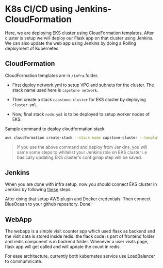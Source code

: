 # K8s CI/CD using Jenkins-CloudFormation

Here, we are deploying EKS cluster using CloudFormation templates. After cluster is setup we will deploy our Flask app on that cluster using Jenkins.
We can also update the web app using Jenkins by doing a Rolling deployment of Kubernetes.

## CloudFormation

CloudFormation templates are in `/infra` folder.

- First deploy network.yml to setup VPC and subnets for the cluster. The stack name used here is `capstone network`.

- Then create a stack `capstone-cluster` for EKS cluster by deploying `cluster.yml`.

- Now, final stack `node.yml` is to be deployed to setup worker nodes of EKS.

Sample command to deploy cloudformation stack

```bash
aws cloudformation create-stack --stack-name capstone-cluster --template-body file://cluster.yml --region us-east-1 --capabilities CAPABILITY_NAMED_IAM
```

> If you use the above command and deploy from Jenkins, you will same some steps to whitelist your Jenkins role on EKS cluster i.e basically updating EKS cluster's configmap step will be saved.

## Jenkins

When you are done with infra setup, now you should connect EKS cluster in Jenkins by following [these](https://aws.amazon.com/premiumsupport/knowledge-center/eks-cluster-connection/) steps.

After doing that setup AWS plugin and Docker credentials.
Then connect BlueOcean to your github repository. Done!

## WebApp

The webapp is a simple visit counter app which used flask as backend and the visit data is stored inside redis.
the flack code is part of frontend folder and redis component is in backend folder.
Whenever a user visits page, flask app will get called and will update the count in redis.

For ease architecture, currently both kubernetes service use LoadBalancer to commumnicate.
